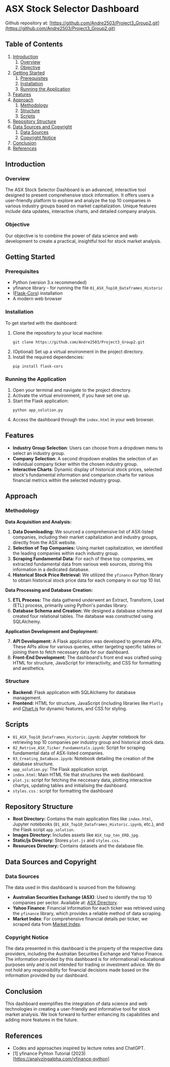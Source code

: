 # ASX Stock Selector Dashboard
Github repository at: [https://github.com/Andre2503/Project3_Group2.git](https://github.com/Andre2503/Project3_Group2.git)

## Table of Contents

1. [Introduction](#introduction)
   1. [Overview](#overview)
   2. [Objective](#objective)
2. [Getting Started](#getting-started)
   1. [Prerequisites](#prerequisites)
   2. [Installation](#installation)
   3. [Running the Application](#running-the-application)
3. [Features](#features)
4. [Approach](#approach)
   1. [Methodology](#methodology)
   2. [Structure](#structure)
   3. [Scripts](#scripts)
5. [Repository Structure](#repository-structure)
6. [Data Sources and Copyright](#data-sources-and-copyright)
   1. [Data Sources](#data-sources)
   2. [Copyright Notice](#copyright-notice)
7. [Conclusion](#conclusion)
8. [References](#references)


## Introduction

### Overview

The ASX Stock Selector Dashboard is an advanced, interactive tool designed to present comprehensive stock information. It offers users a user-friendly platform to explore and analyze the top 10 companies in various industry groups based on market capitalization. Unique features include data updates, interactive charts, and detailed company analysis.

### Objective

Our objective is to combine the power of data science and web development to create a practical, insightful tool for stock market analysis.
## Getting Started

### Prerequisites

- Python (version 3.x recommended)
- yfinance library - for running the file `01_ASX_Top10_Dataframes_Historic`
- ([Flask-Cors](https://pypi.org/project/Flask-Cors/)) installation 
- A modern web browser

### Installation

To get started with the dashboard:

1. Clone the repository to your local machine:
   ```
   git clone https://github.com/Andre2503/Project3_Group2.git
   ```
2. (Optional) Set up a virtual environment in the project directory.
3. Install the required dependencies:
   ```
   pip install flask-cors
   ```

### Running the Application

1. Open your terminal and navigate to the project directory.
2. Activate the virtual environment, if you have set one up.
3. Start the Flask application:
   ```
   python app_solution.py
   ```
4. Access the dashboard through the `index.html` in your web browser.


## Features

- **Industry Group Selection**: Users can choose from a dropdown menu to select an industry group.
- **Company Selection**: A second dropdown enables the selection of an individual company ticker within the chosen industry group.
- **Interactive Charts**: Dynamic display of historical stock prices, selected stock's fundamental information and comparison charts for various financial metrics within the selected industry group.

## Approach

### Methodology

**Data Acquisition and Analysis:**

1. **Data Downloading:** We sourced a comprehensive list of ASX-listed companies, including their market capitalization and industry groups, directly from the ASX website.
2. **Selection of Top Companies:** Using market capitalization, we identified the leading companies within each industry group.
3. **Scraping Fundamental Data:** For each of these top companies, we extracted fundamental data from various web sources, storing this information in a dedicated database.
4. **Historical Stock Price Retrieval:** We utilized the `yfinance` Python library to obtain historical stock price data for each company in our top 10 list.

**Data Processing and Database Creation:**

5. **ETL Process:** The data gathered underwent an Extract, Transform, Load (ETL) process, primarily using Python's pandas library.
6. **Database Schema and Creation:** We designed a database schema and created four relational tables. The database was constructed using SQLAlchemy.

**Application Development and Deployment:**

7. **API Development:** A Flask application was developed to generate APIs. These APIs allow for various queries, either targeting specific tables or joining them to fetch necessary data for our dashboard.
8. **Front-End Development:** The dashboard's front end was crafted using HTML for structure, JavaScript for interactivity, and CSS for formatting and aesthetics.


### Structure

- **Backend:** Flask application with SQLAlchemy for database management.
- **Frontend:** HTML for structure, JavaScript (including libraries like `Plotly` and [Chart.js](https://www.chartjs.org/) for dynamic features, and CSS for styling.


## Scripts 

- `01_ASX_Top10_Dataframes_Historic.ipynb`: Jupyter notebook for retrieving top 10 companies per industry group and historical stock data.
- `02_Retrive_ASX_Ticker_Fundamentals.ipynb`: Script for scraping fundamental data of ASX-listed companies.
- `03_Creating_DataBase.ipynb`: Notebook detailing the creation of the database structure.
- `app_solution.py`: The Flask application script.
- `index.html`: Main HTML file that structures the web dashboard.
- `plot.js`: script for fetching the neccesary data, plotting interactive chartys, updating tables and initialising the dashboard.
- `styles.css` : script for formatting the dashboard

## Repository Structure

- **Root Directory:** Contains the main application files like `index.html`, Jupyter notebooks (`01_ASX_Top10_Dataframes_Historic.ipynb`, etc.), and the Flask script `app_solution`.
- **Images Directory:** Includes assets like `ASX_top_ten_ERD.jpg`.
- **Static/js Directory:** Stores `plot.js` and `styles.css`.
- **Resources Directory:** Contains datasets and the database file.

## Data Sources and Copyright

### Data Sources

The data used in this dashboard is sourced from the following:

- **Australian Securities Exchange (ASX)**: Used to identify the top 10 companies per sector. Available at: [ASX Directory](https://www.asx.com.au/markets/trade-our-cash-market/directory).
- **Yahoo Finance**: Financial information for each ticker was retrieved using the `yfinance` library, which provides a reliable method of data scraping.
- **Market Index**: For comprehensive financial details per ticker, we scraped data from [Market Index](https://www.marketindex.com.au/asx-listed-companies).


### Copyright Notice

The data presented in this dashboard is the property of the respective data providers, including the Australian Securities Exchange and Yahoo Finance. The information provided by this dashboard is for informational/ educational purposes only and is not intended for trading or investment advice. We do not hold any responsibility for financial decisions made based on the information provided by our dashboard. 

## Conclusion

This dashboard exemplifies the integration of data science and web technologies in creating a user-friendly and informative tool for stock market analysis. We look forward to further enhancing its capabilities and adding more features in the future.

## References

- Codes and approaches inspired by lecture notes and ChatGPT.
- [1] yfinance Pyhton Tutorial (2023) [https://analyzingalpha.com/yfinance-python]


